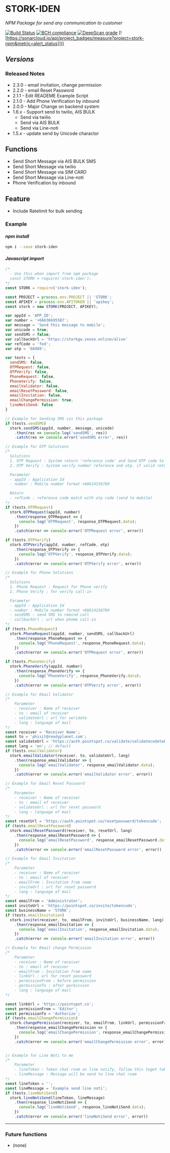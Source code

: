 # STORK-IDEN #

_NPM Package for send any communication to customer_

[![Build Status](https://travis-ci.org/XeNoNZaa/node-datetime-thai.svg?branch=master)](https://travis-ci.org/XeNoNZaa/node-datetime-thai)
[![BCH compliance](https://bettercodehub.com/edge/badge/XeNoNZaa/stork-iden?branch=master)](https://bettercodehub.com/)
[![DeepScan grade](https://deepscan.io/api/projects/2423/branches/15164/badge/grade.svg)](https://deepscan.io/dashboard#view=project&pid=2423&bid=15164)
[![https://sonarcloud.io/api/project_badges/measure?project=stork-npm&metric=alert_status]]()

## _Versions_ ##

### Released Notes ###

- 2.3.0 - email invitation, change permission
- 2.2.0 - email Reset Password
- 2.1.1 - Edit READEME Example Script
- 2.1.0 - Add Phone Verification by inbound
- 2.0.0 - Major Change on backend system
- 1.6.x - Support send to twilio, AIS BULK
  - Send via twilio
  - Send via AIS BULK
  - Send via Line-noti
- 1.5.x - update send by Unicode charactor

## Functions ##

- Send Short Message via AIS BULK SMS
- Send Short Message via twilio
- Send Short Message via SIM CARD
- Send Short Message via Line-noti
- Phone Verification by inbound

## Feature ##

- Include Ratelimit for bulk sending

### Example ###

#### _*npm install*_ ####

```bash
npm i --save stork-iden
```

#### _*Javascript import*_ ####

```javascript
/*
  - Use this when import from npm package
  const STORK = require('stork-iden');
*/
const STORK = require('stork-iden');

const PROJECT = process.env.PROJECT || 'STORK';
const APIKEY = process.env.APITOKEN || 'apikey';
const stork = new STORK(PROJECT, APIKEY);

var appId = 'APP_ID';
var number = '+66636695587';
var message = 'Send this message to mobile';
var unicode = true;
var sendSMS = false;
var callbackUrl = 'https://storkgw.zense.online/alive'
var refCode = 'fed';
var otp = '66989';

var tests = {
  sendSMS: false,
  OTPRequest: false,
  OTPVerify: false,
  PhoneRequest: false,
  PhoneVerify: false,
  emailValidator: false,
  emailResetPassword: false,
  emailInvitation: false,
  emailChangePermission: true,
  lineNotiSend: false
}

// Example for Sending SMS vis this package
if (tests.sendSMS)
  stork.sendSMS(appId, number, message, unicode)
    .then(res => console.log('sendSMS', res))
    .catch(res => console.error('sendSMS error', res))

// Example for OTP Solutions
/*
  Solutions
  1. OTP Request : System return 'reference code' and Send OTP code to mobile
  2. OTP Verify : System verify number reference and otp. if valid return 'true', else return 'false'

  Parameter
  - appId : Application Id
  - number : Mobile number format +66614156789

  Return
  - refCode : reference code match with otp code (send to mobile)
*/
if (tests.OTPRequest)
  stork.OTPRequest(appId, number)
    .then(response_OTPRequest => {
      console.log('OTPRequest', response_OTPRequest.data);
    })
    .catch(error => console.error('OTPRequest error', error))

if (tests.OTPVerify)
  stork.OTPVerify(appId, number, refCode, otp)
    .then(response_OTPVerify => {
      console.log('OTPVerify', response_OTPVerify.data);
    })
    .catch(error => console.error('OTPVerify error', error))

// Example for Phone Solutions
/*
  Solutions
  1. Phone Request : Request for Phone verify
  2. Phone Verify : for verify call-in

  Parameter
  - appId : Application Id
  - number : Mobile number format +66614156789
  - sendSMS : send SMS to remind call
  - callbackUrl : url when phome call-in
*/
if (tests.PhoneRequest)
  stork.PhoneRequest(appId, number, sendSMS, callbackUrl)
    .then(response_PhoneRequest => {
      console.log('PhoneRequest', response_PhoneRequest.data);
    })
    .catch(error => console.error('OTPRequest error', error))

if (tests.PhoneVerify)
  stork.PhoneVerify(appId, number)
    .then(response_PhoneVerify => {
      console.log('PhoneVerify', response_PhoneVerify.data);
    })
    .catch(error => console.error('OTPVerify error', error))

// Example for Email Validator
/*
    Parameter
    - receiver : Name of receiver
    - to : email of receiver
    - validateUrl : url for veridate
    - lang : language of mail
*/
const receiver = 'Receiver Name';
const to = 'phisit@readyplanet.com';
const validateUrl = 'https://auth.pointspot.co/validate/validatecodetobeverify';
const lang = 'en'; // default
if (tests.emailValidator)
  stork.emailValidator(receiver, to, validateUrl, lang)
    .then(response_emailValidator => {
      console.log('emailValidator', response_emailValidator.data);
    })
    .catch(error => console.error('emailValidator error', error))

// Example for Email Reset Password
/*
    Parameter
    - receiver : Name of receiver
    - to : email of receiver
    - validateUrl : url for reset password
    - lang : language of mail
*/
const resetUrl = 'https://auth.pointspot.co/resetpassword/tokencode';
if (tests.emailResetPassword)
  stork.emailResetPassword(receiver, to, resetUrl, lang)
    .then(response_emailResetPassword => {
      console.log('emailResetPassword', response_emailResetPassword.data);
    })
    .catch(error => console.error('emailResetPassword error', error))

// Example for Email Invitation
/*
    Parameter
    - receiver : Name of receiver
    - to : email of receiver
    - emailFrom : Invitation from name
    - inviteUrl : url for reset password
    - lang : language of mail
*/
const emailFrom = 'Administrator';
const inviteUrl = 'https://pointspot.co/invite/tokencode';
const businessName = 'STORK';
if (tests.emailInvitation)
  stork.invite(receiver, to, emailFrom, inviteUrl, businessName, lang)
    .then(response_emailInvitation => {
      console.log('emailInvitation', response_emailInvitation.data);
    })
    .catch(error => console.error('emailInvitation error', error))

// Example for Email change Permission
/*
    Parameter
    - receiver : Name of receiver
    - to : email of receiver
    - emailFrom : Invitation from name
    - linkUrl : url for reset password
    - permissionFrom : before permission
    - permissionTo : after permission
    - lang : language of mail
*/

const linkUrl = 'https://pointspot.co';
const permissionFrom = 'Editor';
const permissionTo = 'Authorize';
if (tests.emailChangePermission)
  stork.changePermission(receiver, to, emailFrom, linkUrl, permissionFrom, permissionTo, businessName, lang)
    .then(response_emailChangePermission => {
      console.log('emailChangePermission', response_emailChangePermission.data);
    })
    .catch(error => console.error('emailChangePermission error', error))


// Example for Line Noti to me
/*
    Parameter
    - lineToken : Token chat room on line notify, follow this toget token https://notify-bot.line.me/en/
    - lineMessage : Message will be send to line chat room
*/
const lineToken = '';
const lineMessage = 'Example send line noti';
if (tests.lineNotiSend)
  stork.lineNotiSend(lineToken, lineMessage)
    .then(response_lineNotiSend => {
      console.log('lineNotiSend', response_lineNotiSend.data);
    })
    .catch(error => console.error('lineNotiSend error', error))
```

-----

### Future functions ###

- (none)